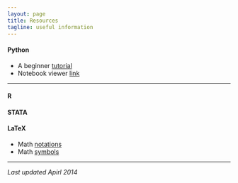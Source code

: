 ```yaml
---
layout: page
title: Resources 
tagline: useful information 
---
```


#### Python 

- A beginner [tutorial](https://wakari.io/gallery) 
- Notebook viewer [link](http://nbviewer.ipython.org)
 
---
#### R

#### STATA

#### LaTeX
- Math [notations](http://en.wikibooks.org/wiki/LaTeX/Mathematics)
- Math [symbols](http://web.ift.uib.no/Teori/KURS/WRK/TeX/symALL.html)

--- 
*Last updated Apirl 2014*
